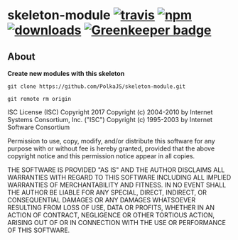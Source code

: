 # skeleton-module [![travis][travis-image]][travis-url] [![npm][npm-image]][npm-url] [![downloads][downloads-image]][downloads-url] [![Greenkeeper badge](https://badges.greenkeeper.io/PolkaJS/skeleton-module.svg)](https://greenkeeper.io/)

[travis-image]: https://travis-ci.org/PolkaJS/skeleton-module.svg?branch=master
[travis-url]: https://travis-ci.org/PolkaJS/skeleton-module
[npm-image]: https://img.shields.io/npm/v/@PolkaJS/skeleton-module.svg
[npm-url]: https://npmjs.org/package/@PolkaJS/skeleton-module
[downloads-image]: https://img.shields.io/npm/dm/@PolkaJS/skeleton-module.svg
[downloads-url]: https://npmjs.org/package/@PolkaJS/skeleton-module

## About

**Create new modules with this skeleton**

`git clone https://github.com/PolkaJS/skeleton-module.git`

`git remote rm origin`

ISC License (ISC)
Copyright 2017 <Zion Coin>
Copyright (c) 2004-2010 by Internet Systems Consortium, Inc. ("ISC")
Copyright (c) 1995-2003 by Internet Software Consortium


Permission to use, copy, modify, and/or distribute this software for any purpose with or without fee is hereby granted, provided that the above copyright notice and this permission notice appear in all copies.

THE SOFTWARE IS PROVIDED "AS IS" AND THE AUTHOR DISCLAIMS ALL WARRANTIES WITH REGARD TO THIS SOFTWARE INCLUDING ALL IMPLIED WARRANTIES OF MERCHANTABILITY AND FITNESS. IN NO EVENT SHALL THE AUTHOR BE LIABLE FOR ANY SPECIAL, DIRECT, INDIRECT, OR CONSEQUENTIAL DAMAGES OR ANY DAMAGES WHATSOEVER RESULTING FROM LOSS OF USE, DATA OR PROFITS, WHETHER IN AN ACTION OF CONTRACT, NEGLIGENCE OR OTHER TORTIOUS ACTION, ARISING OUT OF OR IN CONNECTION WITH THE USE OR PERFORMANCE OF THIS SOFTWARE.
